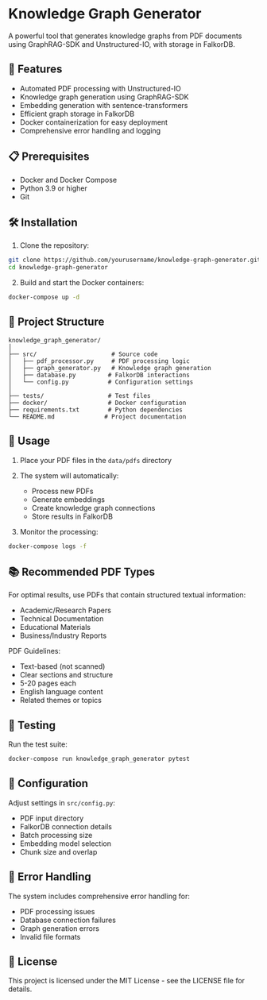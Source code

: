 # Knowledge Graph Generator

A powerful tool that generates knowledge graphs from PDF documents using GraphRAG-SDK and Unstructured-IO, with storage in FalkorDB.

## 🚀 Features

- Automated PDF processing with Unstructured-IO
- Knowledge graph generation using GraphRAG-SDK
- Embedding generation with sentence-transformers
- Efficient graph storage in FalkorDB
- Docker containerization for easy deployment
- Comprehensive error handling and logging

## 📋 Prerequisites

- Docker and Docker Compose
- Python 3.9 or higher
- Git

## 🛠️ Installation

1. Clone the repository:
```bash
git clone https://github.com/yourusername/knowledge-graph-generator.git
cd knowledge-graph-generator
```

2. Build and start the Docker containers:
```bash
docker-compose up -d
```

## 📁 Project Structure

```
knowledge_graph_generator/
│
├── src/                     # Source code
│   ├── pdf_processor.py     # PDF processing logic
│   ├── graph_generator.py   # Knowledge graph generation
│   ├── database.py         # FalkorDB interactions
│   └── config.py           # Configuration settings
│
├── tests/                  # Test files
├── docker/                 # Docker configuration
├── requirements.txt        # Python dependencies
└── README.md              # Project documentation
```

## 🎯 Usage

1. Place your PDF files in the `data/pdfs` directory
2. The system will automatically:
   - Process new PDFs
   - Generate embeddings
   - Create knowledge graph connections
   - Store results in FalkorDB

3. Monitor the processing:
```bash
docker-compose logs -f
```

## 📚 Recommended PDF Types

For optimal results, use PDFs that contain structured textual information:

- Academic/Research Papers
- Technical Documentation
- Educational Materials
- Business/Industry Reports

PDF Guidelines:
- Text-based (not scanned)
- Clear sections and structure
- 5-20 pages each
- English language content
- Related themes or topics

## 🧪 Testing

Run the test suite:
```bash
docker-compose run knowledge_graph_generator pytest
```

## 🔧 Configuration

Adjust settings in `src/config.py`:
- PDF input directory
- FalkorDB connection details
- Batch processing size
- Embedding model selection
- Chunk size and overlap

## 🚫 Error Handling

The system includes comprehensive error handling for:
- PDF processing issues
- Database connection failures
- Graph generation errors
- Invalid file formats

## 📄 License

This project is licensed under the MIT License - see the LICENSE file for details.
